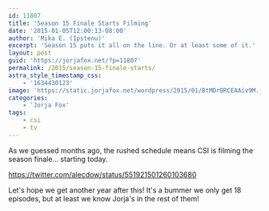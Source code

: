 ```yaml
---
id: 11807
title: 'Season 15 Finale Starts Filming'
date: '2015-01-05T12:00:13-08:00'
author: 'Mika E. (Ipstenu)'
excerpt: 'Season 15 puts it all on the line. Or at least some of it.'
layout: post
guid: 'https://jorjafox.net/?p=11807'
permalink: /2015/season-15-finale-starts/
astra_style_timestamp_css:
    - '1634430123'
image: 'https://static.jorjafox.net/wordpress/2015/01/BtMDrBRCEAAiv9M.jpg'
categories:
    - 'Jorja Fox'
tags:
    - csi
    - tv
---
```


As we guessed months ago, the rushed schedule means CSI is filming the season finale... starting today.

https://twitter.com/alecdow/status/551921501260103680

Let's hope we get another year after this! It's a bummer we only get 18 episodes, but at least we know Jorja's in the rest of them!
